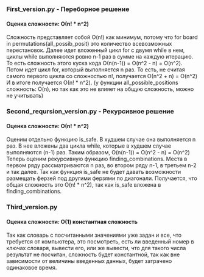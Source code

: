 ### First_version.py - Переборное решение

#### Оценка сложности: О(n! * n^2)

Сложность представляет собой O(n!) как минимум, потому что 
for board in permutations(all_possib_posit) это количество всевозможных перестановок.
Далее идет вложенный цикл for с двумя while в нем, циклы while выполняются ровно n-1 раз в сумме на каждую итерацию. 
То есть сложность этого
куска кода О(n(n-1)) = O(n^2 - n) = O(n^2). Потом идет цикл for, который выполняется n раз.
То есть, не считая самого первого цикла со сложностью n!, получается О(n^2 + n) = O(n^2)
И в итоге получается О(n! * n^2). (у функции all_possible_positions сложность: O(n), но так как это не влияет
на общую сложность, можно не учитывать)


### Second_reqursion_version.py - Рекурсивное решение
#### Оценка сложности: О(n! * n^2)
Оценим отдельно функцию is_safe. В худшем случае она выполняется n раз. В нее вложены два цикла while, 
которые в худшем случае выполняются (n-1) раз. Таким образом, O(n(n-1)) = O(n^2 - n) = O(n^2)
Теперь оценим рекурсивную функцию finding_combinations. Места в первом ряду рассматриваются n раз, во втором 
ряду n-1, в третьем n-2 и так далее. Так как функция is_safe не будет давать возможности размещать
ферзей под другими ферзями по диагонали. Получается, что общая сложность это O(n! * n^2), так как is_safe 
вложена в finding_combinations.


### Third_version.py

#### Оценка сложности: О(1) константная сложность

Так как словарь с посчитанными значениями уже задан и все, что требуется от компьютера, это посмотреть, есть ли
введенный номер в ключах словаря, вывести его, или же вывести, что для такого числа результат не посчитан, сложность
будет константной, так как вне зависимости от величины введенных данных, будет затрачено одинаковое время.